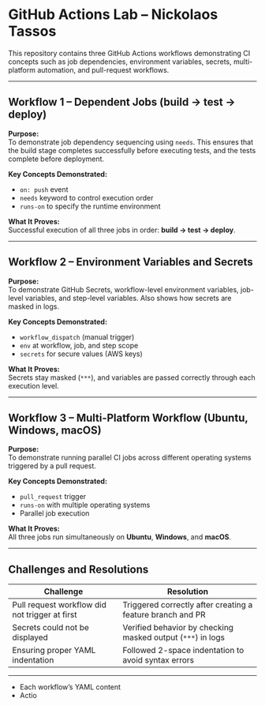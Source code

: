 # GitHub Actions Lab – Nickolaos Tassos

This repository contains three GitHub Actions workflows demonstrating CI concepts such as job dependencies, environment variables, secrets, multi-platform automation, and pull-request workflows.

---

## Workflow 1 – Dependent Jobs (build → test → deploy)

**Purpose:**  
To demonstrate job dependency sequencing using `needs`. This ensures that the build stage completes successfully before executing tests, and the tests complete before deployment.

**Key Concepts Demonstrated:**  
- `on: push` event  
- `needs` keyword to control execution order  
- `runs-on` to specify the runtime environment  

**What It Proves:**  
Successful execution of all three jobs in order: **build → test → deploy**.

---

## Workflow 2 – Environment Variables and Secrets

**Purpose:**  
To demonstrate GitHub Secrets, workflow-level environment variables, job-level variables, and step-level variables. Also shows how secrets are masked in logs.

**Key Concepts Demonstrated:**  
- `workflow_dispatch` (manual trigger)  
- `env` at workflow, job, and step scope  
- `secrets` for secure values (AWS keys)  

**What It Proves:**  
Secrets stay masked (`***`), and variables are passed correctly through each execution level.

---

## Workflow 3 – Multi-Platform Workflow (Ubuntu, Windows, macOS)

**Purpose:**  
To demonstrate running parallel CI jobs across different operating systems triggered by a pull request.

**Key Concepts Demonstrated:**  
- `pull_request` trigger  
- `runs-on` with multiple operating systems  
- Parallel job execution  

**What It Proves:**  
All three jobs run simultaneously on **Ubuntu**, **Windows**, and **macOS**.

---

## Challenges and Resolutions

| Challenge | Resolution |
|-----------|------------|
| Pull request workflow did not trigger at first | Triggered correctly after creating a feature branch and PR |
| Secrets could not be displayed | Verified behavior by checking masked output (`***`) in logs |
| Ensuring proper YAML indentation | Followed 2-space indentation to avoid syntax errors |

---

- Each workflow’s YAML content
- Actio
